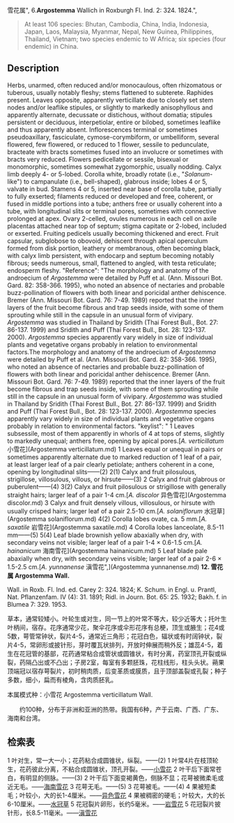 雪花属",
6.**Argostemma** Wallich in Roxburgh Fl. Ind. 2: 324. 1824.",

> At least 106 species: Bhutan, Cambodia, China, India, Indonesia, Japan, Laos, Malaysia, Myanmar, Nepal, New Guinea, Philippines, Thailand, Vietnam; two species endemic to W Africa; six species (four endemic) in China.

## Description
Herbs, unarmed, often reduced and/or monocaulous, often rhizomatous or tuberous, usually notably fleshy; stems flattened to subterete. Raphides present. Leaves opposite, apparently verticillate due to closely set stem nodes and/or leaflike stipules, or slightly to markedly anisophyllous and apparently alternate, decussate or distichous, without domatia; stipules persistent or deciduous, interpetiolar, entire or bilobed, sometimes leaflike and thus apparently absent. Inflorescences terminal or sometimes pseudoaxillary, fasciculate, cymose-corymbiform, or umbelliform, several flowered, few flowered, or reduced to 1 flower, sessile to pedunculate, bracteate with bracts sometimes fused into an involucre or sometimes with bracts very reduced. Flowers pedicellate or sessile, bisexual or monomorphic, sometimes somewhat zygomorphic, usually nodding. Calyx limb deeply 4- or 5-lobed. Corolla white, broadly rotate (i.e., \"*Solanum*-like\") to campanulate (i.e., bell-shaped), glabrous inside; lobes 4 or 5, valvate in bud. Stamens 4 or 5, inserted near base of corolla tube, partially to fully exserted; filaments reduced or developed and free, coherent, or fused in middle portions into a tube; anthers free or usually coherent into a tube, with longitudinal slits or terminal pores, sometimes with connective prolonged at apex. Ovary 2-celled, ovules numerous in each cell on axile placentas attached near top of septum; stigma capitate or 2-lobed, included or exserted. Fruiting pedicels usually becoming thickened and erect. Fruit capsular, subglobose to obovoid, dehiscent through apical operculum formed from disk portion, leathery or membranous, often becoming black, with calyx limb persistent, with endocarp and septum becoming notably fibrous; seeds numerous, small, flattened to angled, with testa reticulate; endosperm fleshy.
  "Reference": "The morphology and anatomy of the androecium of *Argostemma* were detailed by Puff et al. (Ann. Missouri Bot. Gard. 82: 358-366. 1995), who noted an absence of nectaries and probable buzz-pollination of flowers with both linear and poricidal anther dehiscence. Bremer (Ann. Missouri Bot. Gard. 76: 7-49. 1989) reported that the inner layers of the fruit become fibrous and trap seeds inside, with some of them sprouting while still in the capsule in an unusual form of vivipary. *Argostemma* was studied in Thailand by Sridith (Thai Forest Bull., Bot. 27: 86-137. 1999) and Sridith and Puff (Thai Forest Bull., Bot. 28: 123-137. 2000). *Argostemma* species apparently vary widely in size of individual plants and vegetative organs probably in relation to environmental factors.The morphology and anatomy of the androecium of *Argostemma* were detailed by Puff et al. (Ann. Missouri Bot. Gard. 82: 358-366. 1995), who noted an absence of nectaries and probable buzz-pollination of flowers with both linear and poricidal anther dehiscence. Bremer (Ann. Missouri Bot. Gard. 76: 7-49. 1989) reported that the inner layers of the fruit become fibrous and trap seeds inside, with some of them sprouting while still in the capsule in an unusual form of vivipary. *Argostemma* was studied in Thailand by Sridith (Thai Forest Bull., Bot. 27: 86-137. 1999) and Sridith and Puff (Thai Forest Bull., Bot. 28: 123-137. 2000). *Argostemma* species apparently vary widely in size of individual plants and vegetative organs probably in relation to environmental factors.
  "keylist": "
1 Leaves subsessile, most of them apparently in whorls of 4 at tops of stems, slightly to markedly unequal; anthers free, opening by apical pores.[*A. verticillatum* 小雪花](Argostemma verticillatum.md)
1 Leaves equal or unequal in pairs or sometimes apparently alternate due to marked reduction of 1 leaf of a pair, at least larger leaf of a pair clearly petiolate; anthers coherent in a cone, opening by longitudinal slits——(2)
2(1) Calyx and fruit pilosulous, strigillose, villosulous, villous, or hirsute——(3)
2 Calyx and fruit glabrous or puberulent——(4)
3(2) Calyx and fruit pilosulous or strigillose with generally straight hairs; larger leaf of a pair 1-4 cm.[*A. discolor* 异色雪花](Argostemma discolor.md)
3 Calyx and fruit densely villous, villosulous, or hirsute with usually crisped hairs; larger leaf of a pair 2.5-10 cm.[*A. solaniflorum* 水冠草](Argostemma solaniflorum.md)
4(2) Corolla lobes ovate, ca. 5 mm.[*A. saxatile* 岩雪花](Argostemma saxatile.md)
4 Corolla lobes lanceolate, 8.5-11 mm——(5)
5(4) Leaf blade brownish yellow abaxially when dry, with secondary veins not visible; larger leaf of a pair 1-4 × 0.6-1.5 cm.[*A. hainanicum* 海南雪花](Argostemma hainanicum.md)
5 Leaf blade pale abaxially when dry, with secondary veins visible; larger leaf of a pair 2-6 × 1.5-2.5 cm.[*A. yunnanense* 滇雪花",](Argostemma yunnanense.md)
**12. 雪花属 Argostemma Wall.**

Wall. in Roxb. Fl. Ind. ed. Carey 2: 324. 1824; K. Schum. in Engl. u. Prantl, Nat. Pflanzenfam. IV (4): 31. 1891; Ridl. in Journ. Bot. 65: 25. 1932; Bakh. f. in Blumea 7: 329. 1953.

草本，通常较矮小。叶轮生或对生，同一节上的叶常不等大，较少近等大；托叶生叶柄间，宿存。花序通常少花，聚伞花序或伞形花序有总梗，顶生或腋生；花4或5数，萼管常钟状，裂片4-5，通常近三角形；花冠白色，辐状或有时阔钟状，裂片4-5，常卵形或披针形，芽时覆瓦状排列，开放时伸展而稍外反；雄蕊4-5，着生在花冠管的基部，花药通常粘合成管状或圆锥状，有时分离，药室顶孔开裂或纵裂，药隔凸出或不凸出；子房2室，每室有多颗胚珠，花柱线形，柱头头状。蒴果顶端冠以宿存萼裂片，初时稍肉质，后变革质或膜质，且于顶部盖裂或孔裂；种子多数，细小，扁而有棱角，含肉质胚乳。

本属模式种：小雪花 Argostemma verticillatum Wall.
<p style='text-indent:28px'>约100种，分布于非洲和亚洲的热带。我国有6种，产于云南、广西、广东、海南和台湾。

## 检索表

1 叶对生，常一大一小；花药粘合成圆锥状，纵裂。——(2)
1 叶常4片在枝顶轮生，花药彼此分离，不粘合成圆锥状，顶孔开裂。——[小雪花](Argostemma%20verticillatum.md)
2 叶干后下面常苍白，有明显的侧脉。——(3)
2 叶干后下面变褐黄色，侧脉不显；花萼被微柔毛或近无毛。——[海南雪花](Argostemma%20hainanicum.md)
3 花萼无毛。——(5)
3 花萼被毛。——(4)
4 果被短柔毛；叶较小，大的长1-4厘米。——[异色雪花](Argostemma%20discolor.md)
4 果被稠密的硬毛；叶较大，大的长6-10厘米。——[水冠草](Argostemma%20solaniflorum.md)
5 花冠裂片卵形，长约5毫米。——[岩雪花](Argostemma%20saxatile.md)
5 花冠裂片披针形，长8.5-11毫米。——[滇雪花](Argostemma%20yunnanense.md)
